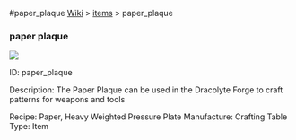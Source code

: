 #paper_plaque
<a href="/wiki.html">Wiki</a> > <a href="/posts/wiki/items">items</a> > <a>paper_plaque</a>
<div class="iteminfo">
<h3>paper plaque</h3>
<img class="pixelimage" src="https://dragon-force-studio.com/images/EF_wiki/paper_plaque.png">

<a class="iteminfoitem">ID: paper_plaque</a></div>
Description:  The Paper Plaque can be used in the Dracolyte Forge to craft patterns for weapons and tools

Recipe:  Paper, Heavy Weighted Pressure Plate
Manufacture:  Crafting Table
Type:  Item